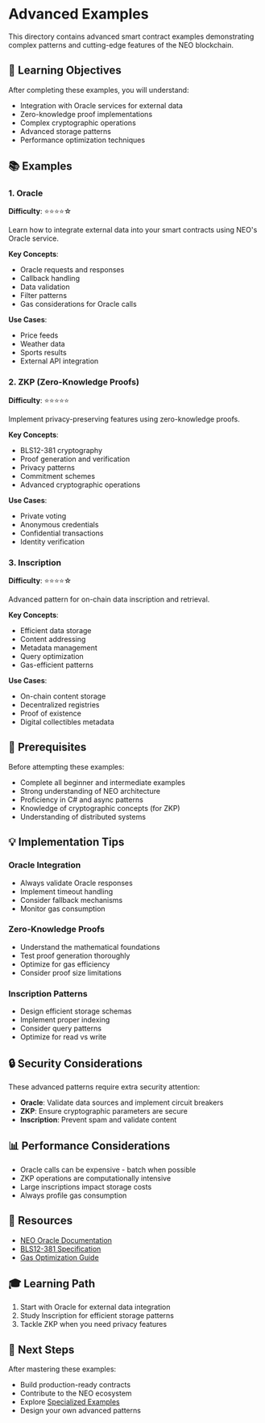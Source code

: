 # Advanced Examples

This directory contains advanced smart contract examples demonstrating complex patterns and cutting-edge features of the NEO blockchain.

## 🎯 Learning Objectives

After completing these examples, you will understand:

- Integration with Oracle services for external data
- Zero-knowledge proof implementations
- Complex cryptographic operations
- Advanced storage patterns
- Performance optimization techniques

## 📚 Examples

### 1. Oracle
**Difficulty**: ⭐⭐⭐⭐☆

Learn how to integrate external data into your smart contracts using NEO's Oracle service.

**Key Concepts**:
- Oracle requests and responses
- Callback handling
- Data validation
- Filter patterns
- Gas considerations for Oracle calls

**Use Cases**:
- Price feeds
- Weather data
- Sports results
- External API integration

### 2. ZKP (Zero-Knowledge Proofs)
**Difficulty**: ⭐⭐⭐⭐⭐

Implement privacy-preserving features using zero-knowledge proofs.

**Key Concepts**:
- BLS12-381 cryptography
- Proof generation and verification
- Privacy patterns
- Commitment schemes
- Advanced cryptographic operations

**Use Cases**:
- Private voting
- Anonymous credentials
- Confidential transactions
- Identity verification

### 3. Inscription
**Difficulty**: ⭐⭐⭐⭐☆

Advanced pattern for on-chain data inscription and retrieval.

**Key Concepts**:
- Efficient data storage
- Content addressing
- Metadata management
- Query optimization
- Gas-efficient patterns

**Use Cases**:
- On-chain content storage
- Decentralized registries
- Proof of existence
- Digital collectibles metadata

## 🚀 Prerequisites

Before attempting these examples:

- Complete all beginner and intermediate examples
- Strong understanding of NEO architecture
- Proficiency in C# and async patterns
- Knowledge of cryptographic concepts (for ZKP)
- Understanding of distributed systems

## 💡 Implementation Tips

### Oracle Integration
- Always validate Oracle responses
- Implement timeout handling
- Consider fallback mechanisms
- Monitor gas consumption

### Zero-Knowledge Proofs
- Understand the mathematical foundations
- Test proof generation thoroughly
- Optimize for gas efficiency
- Consider proof size limitations

### Inscription Patterns
- Design efficient storage schemas
- Implement proper indexing
- Consider query patterns
- Optimize for read vs write

## 🔒 Security Considerations

These advanced patterns require extra security attention:

- **Oracle**: Validate data sources and implement circuit breakers
- **ZKP**: Ensure cryptographic parameters are secure
- **Inscription**: Prevent spam and validate content

## 📊 Performance Considerations

- Oracle calls can be expensive - batch when possible
- ZKP operations are computationally intensive
- Large inscriptions impact storage costs
- Always profile gas consumption

## 🔗 Resources

- [NEO Oracle Documentation](https://docs.neo.org/docs/n3/oracle)
- [BLS12-381 Specification](https://github.com/neo-project/neo/blob/master/docs/bls12_381.md)
- [Gas Optimization Guide](../../docs/gas-optimization.md)

## 🎓 Learning Path

1. Start with Oracle for external data integration
2. Study Inscription for efficient storage patterns
3. Tackle ZKP when you need privacy features

## 🔗 Next Steps

After mastering these examples:
- Build production-ready contracts
- Contribute to the NEO ecosystem
- Explore [Specialized Examples](../05-specialized/README.md)
- Design your own advanced patterns